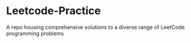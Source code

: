 # Leetcode-Practice
A repo housing comprehensive solutions to a diverse range of LeetCode programming problems
